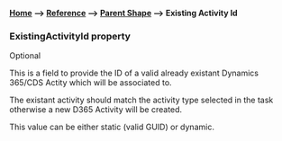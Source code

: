 __[Home](/) --> [Reference](/ref)  -->  [Parent Shape](javascript:history.back()) --> Existing Activity Id__

### ExistingActivityId property
Optional

This is a field to provide the ID of a valid already existant Dynamics 365/CDS Actity which will be associated to. 

The existant activity should match the activity type selected in the task otherwise a new D365 Activity will be created.

This value can be either static (valid GUID) or dynamic.